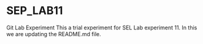 # SEP_LAB11
Git Lab Experiment
This a trial experiment for SEL Lab experiment 11. In this we are updating the README.md file.
